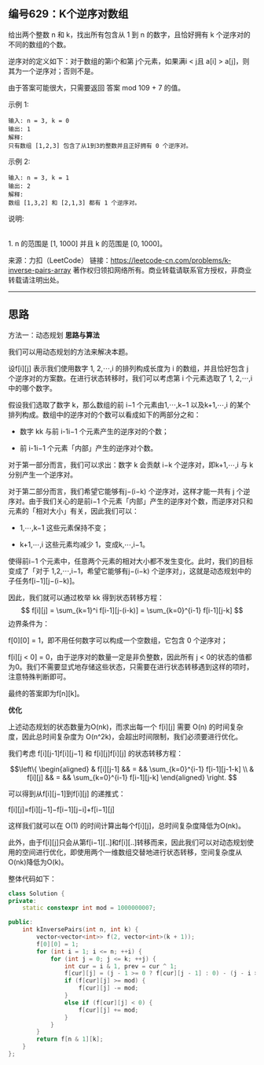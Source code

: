 ## 编号629：K个逆序对数组

给出两个整数 n 和 k，找出所有包含从 1 到 n 的数字，且恰好拥有 k 个逆序对的不同的数组的个数。

逆序对的定义如下：对于数组的第i个和第 j个元素，如果满i < j且 a[i] > a[j]，则其为一个逆序对；否则不是。

由于答案可能很大，只需要返回 答案 mod 109 + 7 的值。

示例 1:
```
输入: n = 3, k = 0
输出: 1
解释: 
只有数组 [1,2,3] 包含了从1到3的整数并且正好拥有 0 个逆序对。
```
示例 2:
```
输入: n = 3, k = 1
输出: 2
解释: 
数组 [1,3,2] 和 [2,1,3] 都有 1 个逆序对。
```
说明:

</br>1. n 的范围是 [1, 1000] 并且 k 的范围是 [0, 1000]。

来源：力扣（LeetCode）
链接：https://leetcode-cn.com/problems/k-inverse-pairs-array
著作权归领扣网络所有。商业转载请联系官方授权，非商业转载请注明出处。

---
## 思路

方法一：动态规划
**思路与算法**

我们可以用动态规划的方法来解决本题。

设f[i][j] 表示我们使用数字 1, 2,⋯,i 的排列构成长度为 i 的数组，并且恰好包含 j 个逆序对的方案数。在进行状态转移时，我们可以考虑第 i 个元素选取了 1, 2,⋯,i 中的哪个数字。

假设我们选取了数字 k，那么数组的前 i−1 个元素由1,⋯,k−1 以及k+1,⋯,i 的某个排列构成。数组中的逆序对的个数可以看成如下的两部分之和：

* 数字 kk 与前 i-1i−1 个元素产生的逆序对的个数；

* 前 i-1i−1 个元素「内部」产生的逆序对个数。

对于第一部分而言，我们可以求出：数字 k 会贡献 i−k 个逆序对，即k+1,⋯,i 与 k 分别产生一个逆序对。

对于第二部分而言，我们希望它能够有j−(i−k) 个逆序对，这样才能一共有 j 个逆序对。由于我们关心的是前i−1 个元素「内部」产生的逆序对个数，而逆序对只和元素的「相对大小」有关，因此我们可以：

* 1,⋯,k−1 这些元素保持不变；

* k+1,⋯,i 这些元素均减少 1，变成k,⋯,i−1。

使得前i−1 个元素中，任意两个元素的相对大小都不发生变化。此时，我们的目标变成了「对于 1,2,⋯,i−1，希望它能够有j−(i−k) 个逆序对」，这就是动态规划中的子任务f[i−1][j−(i−k)]。

因此，我们就可以通过枚举 kk 得到状态转移方程：
$$
f[i][j] = \sum_{k=1}^i f[i-1][j-(i-k)] = \sum_{k=0}^{i-1} f[i-1][j-k]
$$
边界条件为：

f[0][0] = 1，即不用任何数字可以构成一个空数组，它包含 0 个逆序对；

f[i][j < 0] = 0，由于逆序对的数量一定是非负整数，因此所有 j < 0的状态的值都为0。我们不需要显式地存储这些状态，只需要在进行状态转移遇到这样的项时，注意特殊判断即可。

最终的答案即为f[n][k]。

**优化**

上述动态规划的状态数量为O(nk)，而求出每一个 f[i][j] 需要 O(n) 的时间复杂度，因此总时间复杂度为 O(n^2k)，会超出时间限制，我们必须要进行优化。

我们考虑 f[i][j-1]f[i][j−1] 和 f[i][j]f[i][j] 的状态转移方程：

$$\left\{ \begin{aligned} & f[i][j-1] && = && \sum_{k=0}^{i-1} f[i-1][j-1-k] \\ & f[i][j] && = && \sum_{k=0}^{i-1} f[i-1][j-k] \end{aligned} \right.
$$
 

可以得到从f[i][j−1]到f[i][j] 的递推式：


f[i][j]=f[i][j−1]−f[i−1][j−i]+f[i−1][j]

这样我们就可以在 O(1) 的时间计算出每个f[i][j]，总时间复杂度降低为O(nk)。

此外，由于f[i][j]只会从第f[i−1][..]和f[i][..]转移而来，因此我们可以对动态规划使用的空间进行优化，即使用两个一维数组交替地进行状态转移，空间复杂度从O(nk)降低为O(k)。

整体代码如下：
```c++
class Solution {
private:
    static constexpr int mod = 1000000007;

public:
    int kInversePairs(int n, int k) {
        vector<vector<int>> f(2, vector<int>(k + 1));
        f[0][0] = 1;
        for (int i = 1; i <= n; ++i) {
            for (int j = 0; j <= k; ++j) {
                int cur = i & 1, prev = cur ^ 1;
                f[cur][j] = (j - 1 >= 0 ? f[cur][j - 1] : 0) - (j - i >= 0 ? f[prev][j - i] : 0) + f[prev][j];
                if (f[cur][j] >= mod) {
                    f[cur][j] -= mod;
                }
                else if (f[cur][j] < 0) {
                    f[cur][j] += mod;
                }
            }
        }
        return f[n & 1][k];
    }
};

```